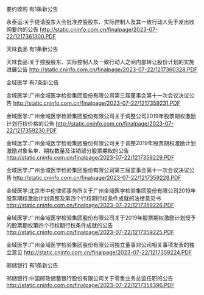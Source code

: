 要约收购 有1条新公告 

永泰运:关于提请股东大会批准控股股东、实际控制人及其一致行动人免于发出收购要约的公告 http://static.cninfo.com.cn/finalpage/2023-07-22/1217361300.PDF 

天味食品 有1条新公告 

天味食品:关于控股股东、实际控制人及一致行动人之间内部转让股份计划的实施进展公告 http://static.cninfo.com.cn/finalpage/2023-07-22/1217360328.PDF 

金域医学 有7条新公告 

金域医学:广州金域医学检验集团股份有限公司第三届董事会第十一次会议决议公告 http://static.cninfo.com.cn/finalpage/2023-07-22/1217359231.PDF 

金域医学:广州金域医学检验集团股份有限公司关于调整公司2019年股票期权激励计划行权价格的公告 http://static.cninfo.com.cn/finalpage/2023-07-22/1217359230.PDF 

金域医学:广州金域医学检验集团股份有限公司关于调整2019年股票期权激励计划激励对象名单、期权数量及注销部分股票期权的公告 http://static.cninfo.com.cn/finalpage/2023-07-22/1217359229.PDF 

金域医学:广州金域医学检验集团股份有限公司第三届监事会第十一次会议决议公告 http://static.cninfo.com.cn/finalpage/2023-07-22/1217359228.PDF 

金域医学:北京市中伦律师事务所关于广州金域医学检验集团股份有限公司2019年股票期权激励计划调整及第四个行权期行权条件成就的法律意见书 http://static.cninfo.com.cn/finalpage/2023-07-22/1217359226.PDF 

金域医学:广州金域医学检验集团股份有限公司关于2019年股票期权激励计划授予的股票期权第四个行权期行权条件成就的公告 http://static.cninfo.com.cn/finalpage/2023-07-22/1217359225.PDF 

金域医学:广州金域医学检验集团股份有限公司独立董事对公司相关事项发表的独立意见 http://static.cninfo.com.cn/finalpage/2023-07-22/1217359224.PDF 

邮储银行 有1条新公告 

邮储银行:中国邮政储蓄银行股份有限公司关于零售业务总监任职的公告 http://static.cninfo.com.cn/finalpage/2023-07-22/1217358396.PDF 

